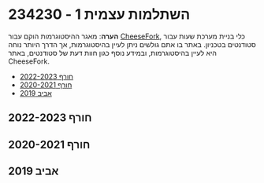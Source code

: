 # 234230 - השתלמות עצמית 1

**הערה**: מאגר ההיסטוגרמות הוקם עבור [CheeseFork](https://cheesefork.cf/), כלי בניית מערכת שעות עבור סטודנטים בטכניון. באתר בו אתם גולשים ניתן לעיין בהיסטוגרמות, אך הדרך היותר נוחה היא לעיין בהיסטוגרמות, ובמידע נוסף כגון חוות דעת של סטודנטים, באתר CheeseFork.

* [חורף 2022-2023](#202201)
* [חורף 2020-2021](#202001)
* [אביב 2019](#201802)

<h2 id="202201">חורף 2022-2023</h2>

<h2 id="202001">חורף 2020-2021</h2>

<h2 id="201802">אביב 2019</h2>

